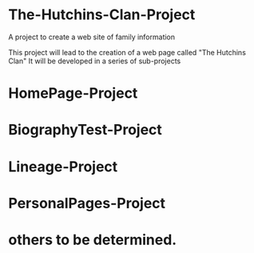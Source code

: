 # The-Hutchins-Clan-Project
A project to create a web site of family information

This project will lead to the creation of a web page called "The Hutchins Clan"
It will be developed in a series of sub-projects
  # HomePage-Project
  # BiographyTest-Project
  # Lineage-Project
  # PersonalPages-Project
  # others to be determined.
